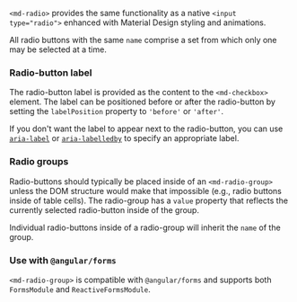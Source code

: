 `<md-radio>` provides the same functionality as a native `<input type="radio">` enhanced with 
Material Design styling and animations.  
 
<!-- example(radio-overview) -->
 
All radio buttons with the same `name` comprise a set from which only one may be selected at a time.
  
### Radio-button label
The radio-button label is provided as the content to the `<md-checkbox>` element. The label can be 
positioned before or after the radio-button by setting the `labelPosition` property to `'before'` 
or `'after'`.

If you don't want the label to appear next to the radio-button, you can use 
[`aria-label`](https://www.w3.org/TR/wai-aria/states_and_properties#aria-label) or 
[`aria-labelledby`](https://www.w3.org/TR/wai-aria/states_and_properties#aria-labelledby) to 
specify an appropriate label.


### Radio groups
Radio-buttons should typically be placed inside of an `<md-radio-group>` unless the DOM structure
would make that impossible (e.g., radio buttons inside of table cells). The radio-group has a 
`value` property that reflects the currently selected radio-button inside of the group.

Individual radio-buttons inside of a radio-group will inherit the `name` of the group.


### Use with `@angular/forms`
`<md-radio-group>` is compatible with `@angular/forms` and supports both `FormsModule` 
and `ReactiveFormsModule`.

